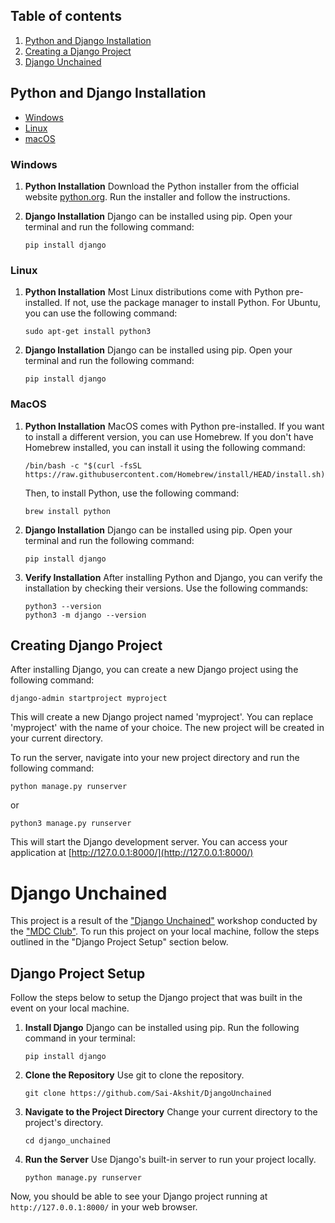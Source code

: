 ## Table of contents
1. [Python and Django Installation](#python-and-django-installation)
2. [Creating a Django Project](#creating-django-project)
3. [Django Unchained](#django-unchained)

## Python and Django Installation
- [Windows](#windows)
- [Linux](#linux)
- [macOS](#macos)

### Windows

1. **Python Installation**
   Download the Python installer from the official website [python.org](https://www.python.org/downloads). Run the installer and follow the instructions.

2. **Django Installation**
   Django can be installed using pip. Open your terminal and run the following command:

   ```
   pip install django
   ```

### Linux

1. **Python Installation**
   Most Linux distributions come with Python pre-installed. If not, use the package manager to install Python. For Ubuntu, you can use the following command:

   ```
   sudo apt-get install python3
   ```

2. **Django Installation**
   Django can be installed using pip. Open your terminal and run the following command:

   ```
   pip install django
   ```

### MacOS

1. **Python Installation**
   MacOS comes with Python pre-installed. If you want to install a different version, you can use Homebrew. If you don't have Homebrew installed, you can install it using the following command:

   ```
   /bin/bash -c "$(curl -fsSL https://raw.githubusercontent.com/Homebrew/install/HEAD/install.sh)"
   ```

   Then, to install Python, use the following command:

   ```
   brew install python
   ```

2. **Django Installation**
   Django can be installed using pip. Open your terminal and run the following command:

   ```
   pip install django
   ```

3. **Verify Installation**
   After installing Python and Django, you can verify the installation by checking their versions. Use the following commands:

   ```
   python3 --version
   python3 -m django --version
   ```

## Creating Django Project
After installing Django, you can create a new Django project using the following command:

```
django-admin startproject myproject
```

This will create a new Django project named 'myproject'. You can replace 'myproject' with the name of your choice. The new project will be created in your current directory.

To run the server, navigate into your new project directory and run the following command:

```
python manage.py runserver
```
or
```
python3 manage.py runserver
```

This will start the Django development server. You can access your application at [http://127.0.0.1:8000/](http://127.0.0.1:8000/)


# Django Unchained

This project is a result of the ["Django Unchained"](https://lu.ma/Django-unchained) workshop conducted by the ["MDC Club"](https://www.linkedin.com/company/meta-developer-circles-gitam-visakhapatnam/). To run this project on your local machine, follow the steps outlined in the "Django Project Setup" section below.

## Django Project Setup

Follow the steps below to setup the Django project that was built in the event on your local machine.

1. **Install Django**
   Django can be installed using pip. Run the following command in your terminal:

   ```
   pip install django
   ```

2. **Clone the Repository**
   Use git to clone the repository.

   ```
   git clone https://github.com/Sai-Akshit/DjangoUnchained
   ```

3. **Navigate to the Project Directory**
   Change your current directory to the project's directory.

   ```
   cd django_unchained
   ```

4. **Run the Server**
   Use Django's built-in server to run your project locally.
   ```
   python manage.py runserver
   ```

Now, you should be able to see your Django project running at `http://127.0.0.1:8000/` in your web browser.
